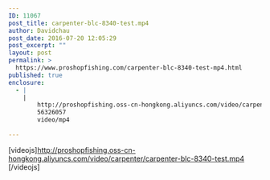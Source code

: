 ```yaml
---
ID: 11067
post_title: carpenter-blc-8340-test.mp4
author: Davidchau
post_date: 2016-07-20 12:05:29
post_excerpt: ""
layout: post
permalink: >
  https://www.proshopfishing.com/carpenter-blc-8340-test-mp4.html
published: true
enclosure:
  - |
    |
        http://proshopfishing.oss-cn-hongkong.aliyuncs.com/video/carpenter/carpenter-blc-8340-test.mp4
        56326057
        video/mp4
        
---
```

[videojs]http://proshopfishing.oss-cn-hongkong.aliyuncs.com/video/carpenter/carpenter-blc-8340-test.mp4 [/videojs]